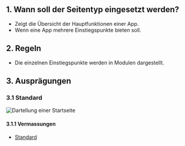 ## 1. Wann soll der Seitentyp eingesetzt werden?
*   Zeigt die Übersicht der Hauptfunktionen einer App.
*   Wenn eine App mehrere Einstiegspunkte bieten soll.

## 2. Regeln
*   Die einzelnen Einstiegspunkte werden in Modulen dargestellt.

## 3. Ausprägungen
### 3.1 Standard
![Dartellung einer Startseite](https://raw.githubusercontent.com/sbb-design-systems/sbb-design-system/master/mobile/page-types/startpage/images/MS02.png 'class: image')

#### 3.1.1 Vermassungen
*   [Standard](https://sbb.invisionapp.com/d/main#/console/14051805/323023908/inspect)